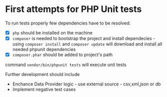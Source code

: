 # First attempts for PHP Unit tests

To run tests properly few dependencies have to be resolved:
- [x] ```php``` should be installed on the machine
- [x] ```composer``` is needed to bootstrap the project and install dependecies - using ```composer install``` and ```composer update``` will download and install all needed phpunit dependencies
- [x] ```composer.phar``` should be added to project's path

command ```vendor/bin/phpunit tests``` will execute unit tests

Further development should include
* Enchance Data Provider logic - use external source - csv,xml,json or db
* Implement negative test cases
